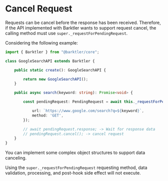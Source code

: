 # Cancel Request

Requests can be cancel before the response has been received. Therefore, if the API implemented with Barktler wants to support request cancel, the calling method must use `super._requestForPendingRequest`.

Considering the following example:

```ts
import { Barktler } from "@barktler/core";

class GoogleSearchAPI extends Barktler {

    public static create(): GoogleSearchAPI {

        return new GoogleSearchAPI();
    }

    public async search(keyword: string): Promise<void> {

        const pendingRequest: PendingRequest = await this._requestForPendingRequest({

            url: `https://www.google.com/search?q=${keyword}`,
            method: 'GET',
        });

        // await pendingRequest.response; -> Wait for response data
        // pendingRequest.cancel(); -> cancel request
    }
}
```

You can implement some complex object structures to support data canceling.

Using the `super._requestForPendingRequest` requesting method, data validation, processing, and post-hook side effect will not execute.
